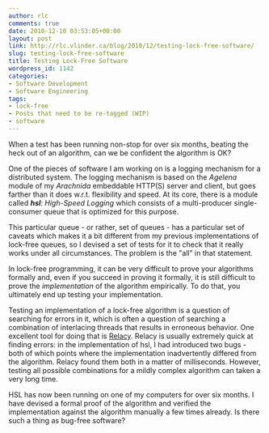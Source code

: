 ```yaml
---
author: rlc
comments: true
date: 2010-12-10 03:53:05+00:00
layout: post
link: http://rlc.vlinder.ca/blog/2010/12/testing-lock-free-software/
slug: testing-lock-free-software
title: Testing Lock-Free Software
wordpress_id: 1142
categories:
- Software Development
- Software Engineering
tags:
- lock-free
- Posts that need to be re-tagged (WIP)
- software
---
```


When a test has been running non-stop for over six months, beating the heck out of an algorithm, can we be confident the algorithm is OK?
<!-- more -->
One of the pieces of software I am working on is a logging mechanism for a distributed system. The logging mechanism is based on the _Agelena_ module of my _Arachnida_ embeddable HTTP(S) server and client, but goes farther than it does w.r.t. flexibility and speed. At its core, there is a module called _**hsl**: High-Speed Logging_ which consists of a multi-producer single-consumer queue that is optimized for this purpose.

This particular queue - or rather, set of queues - has a particular set of caveats which makes it a bit different from my previous implementations of lock-free queues, so I devised a set of tests for it to check that it really works under all circumstances. The problem is the "all" in that statement.

In lock-free programming, it can be very difficult to prove your algorithms formally and, even if you succeed in proving it formally, it is still difficult to prove the _implementation_ of the algorithm empirically. To do that, you ultimately end up testing your implementation.

Testing an implementation of a lock-free algorithm is a question of searching for errors in it, which is often a question of searching a combination of interlacing threads that results in erroneous behavior. One excellent tool for doing that is [Relacy](http://groups.google.com/group/relacy). Relacy is usually extremely quick at finding errors: in the implementation of hsl, I had introduced two bugs - both of which points where the implementation inadvertently differed from the algorithm. Relacy found them both in a matter of milliseconds. However, testing all possible combinations for a mildly complex algorithm can taken a very long time.

HSL has now been running on one of my computers for over six months. I have devised a formal proof of the algorithm and verified the implementation against the algorithm manually a few times already. Is there such a thing as bug-free software?
